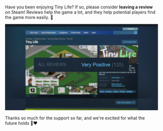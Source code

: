 Have you been enjoying Tiny Life? If so, please consider **leaving a review** on Steam! Reviews help the game a lot, and they help potential players find the game more easily. 👀

![](media/news/Reviews07.png)

Thanks so much for the support so far, and we're excited for what the future holds 🏡❤️
